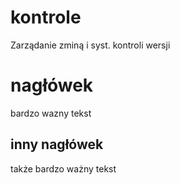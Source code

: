 # kontrole
Zarządanie zminą i syst. kontroli wersji

# nagłówek
bardzo wazny tekst

## inny nagłówek
także bardzo ważny tekst
